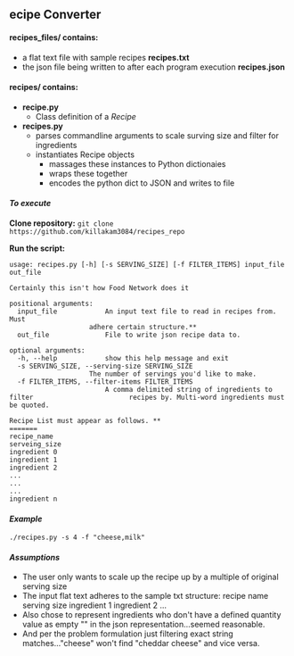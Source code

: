 ecipe Converter
---
#### **recipes_files/ contains:** 
- a flat text file with sample recipes **recipes.txt**
- the json file being written to after each program execution **recipes.json**

#### **recipes/ contains:** 

- **recipe.py**
    - Class definition of a *Recipe*
- **recipes.py**
    - parses commandline arguments to scale surving size and filter for ingredients
    - instantiates Recipe objects 
      + massages these instances to Python dictionaies
      + wraps these together
      + encodes the python dict to JSON and writes to file

#### _To execute_
**Clone repository:** 
`git clone https://github.com/killakam3084/recipes_repo`

**Run the script:**

    usage: recipes.py [-h] [-s SERVING_SIZE] [-f FILTER_ITEMS] input_file out_file

    Certainly this isn't how Food Network does it

    positional arguments:
      input_file            An input text file to read in recipes from. Must
                        adhere certain structure.**
      out_file              File to write json recipe data to.

    optional arguments:
      -h, --help            show this help message and exit
      -s SERVING_SIZE, --serving-size SERVING_SIZE
                        The number of servings you'd like to make.
      -f FILTER_ITEMS, --filter-items FILTER_ITEMS
                            A comma delimited string of ingredients to filter                        recipes by. Multi-word ingredients must be quoted.

    Recipe List must appear as follows. **
    =======
    recipe_name
    serveing_size
    ingredient 0
    ingredient 1
    ingredient 2
    ...
    ...
    ...
    ingredient n


#### _Example_
    ./recipes.py -s 4 -f "cheese,milk"

#### *Assumptions*
- The user only wants to scale up the recipe up by a multiple of original serving size
- The input flat text adheres to the sample txt structure:
    recipe name
    serving size
    ingredient 1
    ingredient 2
    ...
- Also chose to represent ingredients who don't have a defined quantity value
   as empty "" in the json representation...seemed reasonable.
- And per the problem formulation just filtering exact string matches..."cheese" won't find "cheddar cheese" and vice versa.


